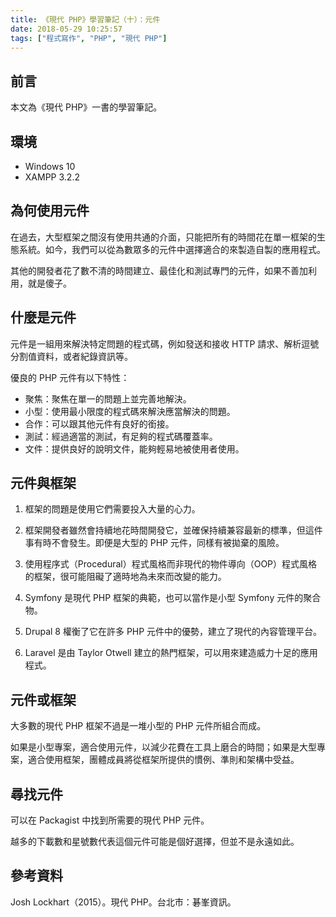 ```yaml
---
title: 《現代 PHP》學習筆記（十）：元件
date: 2018-05-29 10:25:57
tags: ["程式寫作", "PHP", "現代 PHP"]
---
```


## 前言
本文為《現代 PHP》一書的學習筆記。

## 環境
- Windows 10
- XAMPP 3.2.2

## 為何使用元件
在過去，大型框架之間沒有使用共通的介面，只能把所有的時間花在單一框架的生態系統。如今，我們可以從為數眾多的元件中選擇適合的來製造自製的應用程式。

其他的開發者花了數不清的時間建立、最佳化和測試專門的元件，如果不善加利用，就是傻子。

## 什麼是元件
元件是一組用來解決特定問題的程式碼，例如發送和接收 HTTP 請求、解析逗號分割值資料，或者紀錄資訊等。

優良的 PHP 元件有以下特性：
- 聚焦：聚焦在單一的問題上並完善地解決。
- 小型：使用最小限度的程式碼來解決應當解決的問題。
- 合作：可以跟其他元件有良好的銜接。
- 測試：經過適當的測試，有足夠的程式碼覆蓋率。
- 文件：提供良好的說明文件，能夠輕易地被使用者使用。

## 元件與框架
1. 框架的問題是使用它們需要投入大量的心力。

2. 框架開發者雖然會持續地花時間開發它，並確保持續兼容最新的標準，但這件事有時不會發生。即便是大型的 PHP 元件，同樣有被拋棄的風險。

3. 使用程序式（Procedural）程式風格而非現代的物件導向（OOP）程式風格的框架，很可能阻礙了適時地為未來而改變的能力。

4. Symfony 是現代 PHP 框架的典範，也可以當作是小型 Symfony 元件的聚合物。

5. Drupal 8 權衡了它在許多 PHP 元件中的優勢，建立了現代的內容管理平台。

6. Laravel 是由 Taylor Otwell 建立的熱門框架，可以用來建造威力十足的應用程式。

## 元件或框架
大多數的現代 PHP 框架不過是一堆小型的 PHP 元件所組合而成。

如果是小型專案，適合使用元件，以減少花費在工具上磨合的時間；如果是大型專案，適合使用框架，團體成員將從框架所提供的慣例、準則和架構中受益。

## 尋找元件
可以在 Packagist 中找到所需要的現代 PHP 元件。

越多的下載數和星號數代表這個元件可能是個好選擇，但並不是永遠如此。

## 參考資料
Josh Lockhart（2015）。現代 PHP。台北市：碁峯資訊。